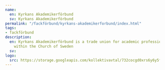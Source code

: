 ```yaml
---
name:
  en: Kyrkans Akademikerförbund
  sv: Kyrkans Akademikerförbund
permalink: "/fackförbund/kyrkans-akademikerforbund/index.html"
tags:
- fackförbund
description:
  en: Kyrkans Akademikerförbund is a trade union for academic professionals working
    within the Church of Sweden
  sv:
logo:
  src: https://storage.googleapis.com/kollektivavtal/732cocgd0xrs6y6y5fhlrmb58jye
---
```

